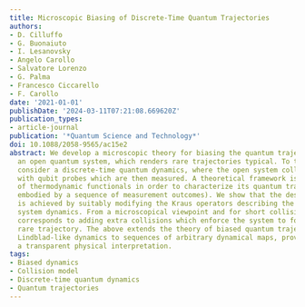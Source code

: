 ```yaml
---
title: Microscopic Biasing of Discrete-Time Quantum Trajectories
authors:
- D. Cilluffo
- G. Buonaiuto
- I. Lesanovsky
- Angelo Carollo
- Salvatore Lorenzo
- G. Palma
- Francesco Ciccarello
- F. Carollo
date: '2021-01-01'
publishDate: '2024-03-11T07:21:08.669620Z'
publication_types:
- article-journal
publication: '*Quantum Science and Technology*'
doi: 10.1088/2058-9565/ac15e2
abstract: We develop a microscopic theory for biasing the quantum trajectories of
  an open quantum system, which renders rare trajectories typical. To this end we
  consider a discrete-time quantum dynamics, where the open system collides sequentially
  with qubit probes which are then measured. A theoretical framework is built in terms
  of thermodynamic functionals in order to characterize its quantum trajectories (each
  embodied by a sequence of measurement outcomes). We show that the desired biasing
  is achieved by suitably modifying the Kraus operators describing the discrete open
  system dynamics. From a microscopical viewpoint and for short collision times, this
  corresponds to adding extra collisions which enforce the system to follow a desired
  rare trajectory. The above extends the theory of biased quantum trajectories from
  Lindblad-like dynamics to sequences of arbitrary dynamical maps, providing at once
  a transparent physical interpretation.
tags:
- Biased dynamics
- Collision model
- Discrete-time quantum dynamics
- Quantum trajectories
---
```

